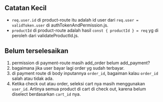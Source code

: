 ## Catatan Kecil

- `req.user.id` di product-route itu adalah id user dari `req.user = validToken.user` di authTokenAndPermission.js.
- `productId` di product-route adalah hasil `const { productId } = req` yg di peroleh dari validateProductId.js.


## Belum terselesaikan
1. permission di payment-route masih add_order belum add_payment?
2. bagaimana jika user bayar lagi order yg sudah terbayar.
3. di payment route di body inputannya `order_id`, bagaiman kalau `order_id` salah atau tidak ada.
4. Ketika check out atau order, seleksi cart nya masih menggunakan `user_id`. Artinya semua product di cart di check out, karena belum diselect berdasarkan `cart_id` nya.
